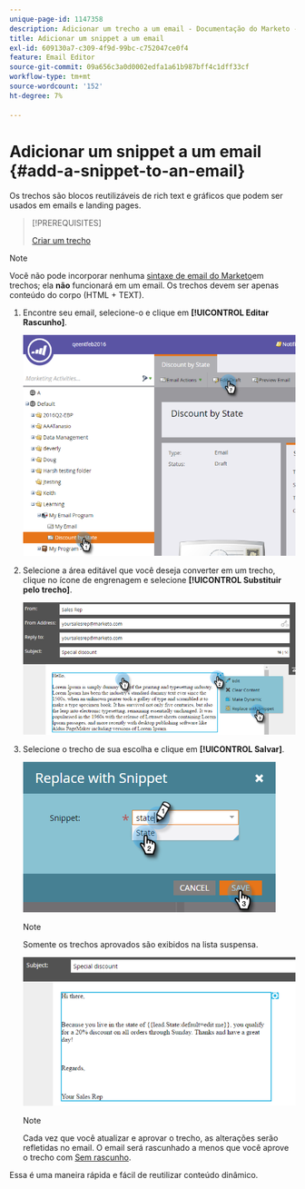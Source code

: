 ```yaml
---
unique-page-id: 1147358
description: Adicionar um trecho a um email - Documentação do Marketo - Documentação do produto
title: Adicionar um snippet a um email
exl-id: 609130a7-c309-4f9d-99bc-c752047ce0f4
feature: Email Editor
source-git-commit: 09a656c3a0d0002edfa1a61b987bff4c1dff33cf
workflow-type: tm+mt
source-wordcount: '152'
ht-degree: 7%

---
```


# Adicionar um snippet a um email {#add-a-snippet-to-an-email}

Os trechos são blocos reutilizáveis de rich text e gráficos que podem ser usados em emails e landing pages.

>[!PREREQUISITES]
>
>[Criar um trecho](/help/marketo/product-docs/personalization/segmentation-and-snippets/snippets/create-a-snippet.md)

>[!NOTE]
>
>Você não pode incorporar nenhuma [sintaxe de email do Marketo](/help/marketo/product-docs/email-marketing/general/email-editor-2/email-template-syntax.md)em trechos; ela **não** funcionará em um email. Os trechos devem ser apenas conteúdo do corpo (HTML + TEXT).

1. Encontre seu email, selecione-o e clique em **[!UICONTROL Editar Rascunho]**.

   ![](assets/one-2.png)

1. Selecione a área editável que você deseja converter em um trecho, clique no ícone de engrenagem e selecione **[!UICONTROL Substituir pelo trecho]**.

   ![](assets/two-2.png)

1. Selecione o trecho de sua escolha e clique em **[!UICONTROL Salvar]**.

   ![](assets/three-1.png)

   >[!NOTE]
   >
   >Somente os trechos aprovados são exibidos na lista suspensa.

   ![](assets/four.png)

   >[!NOTE]
   >
   >Cada vez que você atualizar e aprovar o trecho, as alterações serão refletidas no email. O email será rascunhado a menos que você aprove o trecho com [Sem rascunho](/help/marketo/product-docs/administration/users-and-roles/enable-no-draft-for-snippets.md).

Essa é uma maneira rápida e fácil de reutilizar conteúdo dinâmico.
